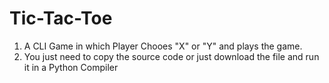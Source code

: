 # Tic-Tac-Toe
1. A CLI Game in which Player Chooes "X" or "Y" and plays the game.
2. You just need to copy the source code or just download the file and run it in a Python Compiler
